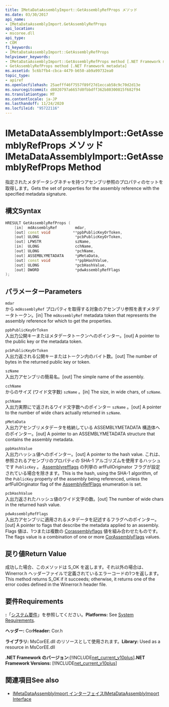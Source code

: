 ```yaml
---
title: IMetaDataAssemblyImport::GetAssemblyRefProps メソッド
ms.date: 03/30/2017
api_name:
- IMetaDataAssemblyImport.GetAssemblyRefProps
api_location:
- mscoree.dll
api_type:
- COM
f1_keywords:
- IMetaDataAssemblyImport::GetAssemblyRefProps
helpviewer_keywords:
- IMetaDataAssemblyImport::GetAssemblyRefProps method [.NET Framework metadata]
- GetAssemblyRefProps method [.NET Framework metadata]
ms.assetid: 5c6b7fb4-cbca-4479-b650-ab9a99732ea0
topic_type:
- apiref
ms.openlocfilehash: 25aefff46f7557f89f27d1eccab58c9c70d2d13e
ms.sourcegitcommit: d8020797a6657d0fbbdff362b80300815f682f94
ms.translationtype: MT
ms.contentlocale: ja-JP
ms.lasthandoff: 11/24/2020
ms.locfileid: "95722116"
---
```

# <a name="imetadataassemblyimportgetassemblyrefprops-method"></a><span data-ttu-id="0f53f-102">IMetaDataAssemblyImport::GetAssemblyRefProps メソッド</span><span class="sxs-lookup"><span data-stu-id="0f53f-102">IMetaDataAssemblyImport::GetAssemblyRefProps Method</span></span>

<span data-ttu-id="0f53f-103">指定されたメタデータシグネチャを持つアセンブリ参照のプロパティのセットを取得します。</span><span class="sxs-lookup"><span data-stu-id="0f53f-103">Gets the set of properties for the assembly reference with the specified metadata signature.</span></span>  
  
## <a name="syntax"></a><span data-ttu-id="0f53f-104">構文</span><span class="sxs-lookup"><span data-stu-id="0f53f-104">Syntax</span></span>  
  
```cpp  
HRESULT GetAssemblyRefProps (  
    [in]  mdAssemblyRef        mdar,
    [out] const void          **ppbPublicKeyOrToken,
    [out] ULONG                *pcbPublicKeyOrToken,
    [out] LPWSTR               szName,
    [in]  ULONG                cchName,
    [out] ULONG                *pchName,
    [out] ASSEMBLYMETADATA     *pMetaData,
    [out] const void           **ppbHashValue,
    [out] ULONG                *pcbHashValue,
    [out] DWORD                *pdwAssemblyRefFlags  
);  
```  
  
## <a name="parameters"></a><span data-ttu-id="0f53f-105">パラメーター</span><span class="sxs-lookup"><span data-stu-id="0f53f-105">Parameters</span></span>  

 `mdar`  
 <span data-ttu-id="0f53f-106">から `mdAssemblyRef` プロパティを取得する対象のアセンブリ参照を表すメタデータトークン。</span><span class="sxs-lookup"><span data-stu-id="0f53f-106">[in] The `mdAssemblyRef` metadata token that represents the assembly reference for which to get the properties.</span></span>  
  
 `ppbPublicKeyOrToken`  
 <span data-ttu-id="0f53f-107">入出力公開キーまたはメタデータトークンへのポインター。</span><span class="sxs-lookup"><span data-stu-id="0f53f-107">[out] A pointer to the public key or the metadata token.</span></span>  
  
 `pcbPublicKeyOrToken`  
 <span data-ttu-id="0f53f-108">入出力返される公開キーまたはトークン内のバイト数。</span><span class="sxs-lookup"><span data-stu-id="0f53f-108">[out] The number of bytes in the returned public key or token.</span></span>  
  
 `szName`  
 <span data-ttu-id="0f53f-109">入出力アセンブリの簡易名。</span><span class="sxs-lookup"><span data-stu-id="0f53f-109">[out] The simple name of the assembly.</span></span>  
  
 `cchName`  
 <span data-ttu-id="0f53f-110">からのサイズ (ワイド文字数) `szName` 。</span><span class="sxs-lookup"><span data-stu-id="0f53f-110">[in] The size, in wide chars, of `szName`.</span></span>  
  
 `pchName`  
 <span data-ttu-id="0f53f-111">入出力実際にで返されるワイド文字数へのポインター `szName` 。</span><span class="sxs-lookup"><span data-stu-id="0f53f-111">[out] A pointer to the number of wide chars actually returned in `szName`.</span></span>  
  
 `pMetaData`  
 <span data-ttu-id="0f53f-112">入出力アセンブリメタデータを格納している ASSEMBLYMETADATA 構造体へのポインター。</span><span class="sxs-lookup"><span data-stu-id="0f53f-112">[out] A pointer to an ASSEMBLYMETADATA structure that contains the assembly metadata.</span></span>  
  
 `ppbHashValue`  
 <span data-ttu-id="0f53f-113">入出力ハッシュ値へのポインター。</span><span class="sxs-lookup"><span data-stu-id="0f53f-113">[out] A pointer to the hash value.</span></span> <span data-ttu-id="0f53f-114">これは、参照されるアセンブリのプロパティの SHA-1 アルゴリズムを使用するハッシュです `PublicKey` 。 [Assemblyrefflags](assemblyrefflags-enumeration.md) の列挙の arfFullOriginator フラグが設定されている場合を除きます。</span><span class="sxs-lookup"><span data-stu-id="0f53f-114">This is the hash, using the SHA-1 algorithm, of the `PublicKey` property of the assembly being referenced, unless the arfFullOriginator flag of the [AssemblyRefFlags](assemblyrefflags-enumeration.md) enumeration is set.</span></span>  
  
 `pcbHashValue`  
 <span data-ttu-id="0f53f-115">入出力返されたハッシュ値のワイド文字の数。</span><span class="sxs-lookup"><span data-stu-id="0f53f-115">[out] The number of wide chars in the returned hash value.</span></span>  
  
 `pdwAssemblyRefFlags`  
 <span data-ttu-id="0f53f-116">入出力アセンブリに適用されるメタデータを記述するフラグへのポインター。</span><span class="sxs-lookup"><span data-stu-id="0f53f-116">[out] A pointer to flags that describe the metadata applied to an assembly.</span></span> <span data-ttu-id="0f53f-117">Flags 値は、1つまたは複数の [Corassemblyflags](corassemblyflags-enumeration.md) 値を組み合わせたものです。</span><span class="sxs-lookup"><span data-stu-id="0f53f-117">The flags value is a combination of one or more [CorAssemblyFlags](corassemblyflags-enumeration.md) values.</span></span>  
  
## <a name="return-value"></a><span data-ttu-id="0f53f-118">戻り値</span><span class="sxs-lookup"><span data-stu-id="0f53f-118">Return Value</span></span>  

 <span data-ttu-id="0f53f-119">成功した場合、このメソッドは S_OK を返します。それ以外の場合は、Winerror.h ヘッダーファイルで定義されているエラーコードの1つを返します。</span><span class="sxs-lookup"><span data-stu-id="0f53f-119">This method returns S_OK if it succeeds; otherwise, it returns one of the error codes defined in the Winerror.h header file.</span></span>  
  
## <a name="requirements"></a><span data-ttu-id="0f53f-120">要件</span><span class="sxs-lookup"><span data-stu-id="0f53f-120">Requirements</span></span>  

 <span data-ttu-id="0f53f-121">**:**「[システム要件](../../get-started/system-requirements.md)」を参照してください。</span><span class="sxs-lookup"><span data-stu-id="0f53f-121">**Platforms:** See [System Requirements](../../get-started/system-requirements.md).</span></span>  
  
 <span data-ttu-id="0f53f-122">**ヘッダー:** Cor</span><span class="sxs-lookup"><span data-stu-id="0f53f-122">**Header:** Cor.h</span></span>  
  
 <span data-ttu-id="0f53f-123">**ライブラリ:** MsCorEE.dll のリソースとして使用されます。</span><span class="sxs-lookup"><span data-stu-id="0f53f-123">**Library:** Used as a resource in MsCorEE.dll</span></span>  
  
 <span data-ttu-id="0f53f-124">**.NET Framework のバージョン:**[!INCLUDE[net_current_v10plus](../../../../includes/net-current-v10plus-md.md)]</span><span class="sxs-lookup"><span data-stu-id="0f53f-124">**.NET Framework Versions:** [!INCLUDE[net_current_v10plus](../../../../includes/net-current-v10plus-md.md)]</span></span>  
  
## <a name="see-also"></a><span data-ttu-id="0f53f-125">関連項目</span><span class="sxs-lookup"><span data-stu-id="0f53f-125">See also</span></span>

- [<span data-ttu-id="0f53f-126">IMetaDataAssemblyImport インターフェイス</span><span class="sxs-lookup"><span data-stu-id="0f53f-126">IMetaDataAssemblyImport Interface</span></span>](imetadataassemblyimport-interface.md)
